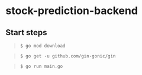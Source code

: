 # stock-prediction-backend

## Start steps

> `$ go mod download `

> `$ go get -u github.com/gin-gonic/gin`

> `$ go run main.go`